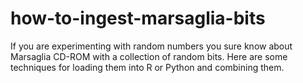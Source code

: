 # how-to-ingest-marsaglia-bits
If you are experimenting with random numbers you sure know about Marsaglia CD-ROM with a collection of random bits. Here are some techniques for loading them into R or Python and combining them.
